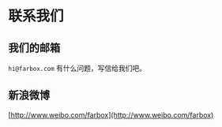 # 联系我们


## 我们的邮箱

 `hi@farbox.com` 有什么问题，写信给我们吧。

## 新浪微博
 [http://www.weibo.com/farbox](http://www.weibo.com/farbox)